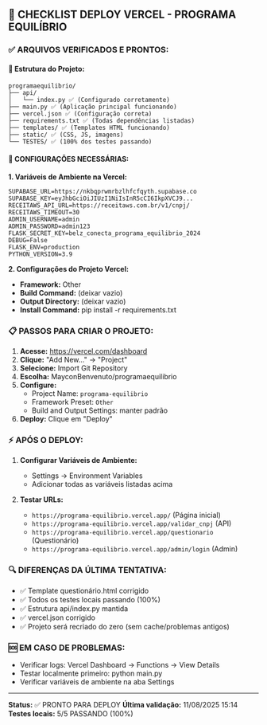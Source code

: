 ## 🚀 CHECKLIST DEPLOY VERCEL - PROGRAMA EQUILÍBRIO

### ✅ ARQUIVOS VERIFICADOS E PRONTOS:

#### 📁 **Estrutura do Projeto:**
```
programaequilibrio/
├── api/
│   └── index.py ✅ (Configurado corretamente)
├── main.py ✅ (Aplicação principal funcionando)
├── vercel.json ✅ (Configuração correta)
├── requirements.txt ✅ (Todas dependências listadas)
├── templates/ ✅ (Templates HTML funcionando)
├── static/ ✅ (CSS, JS, imagens)
└── TESTES/ ✅ (100% dos testes passando)
```

#### 🔧 **CONFIGURAÇÕES NECESSÁRIAS:**

**1. Variáveis de Ambiente na Vercel:**
```
SUPABASE_URL=https://nkbqprwmrbzlhfcfqyth.supabase.co
SUPABASE_KEY=eyJhbGciOiJIUzI1NiIsInR5cCI6IkpXVCJ9...
RECEITAWS_API_URL=https://receitaws.com.br/v1/cnpj/
RECEITAWS_TIMEOUT=30
ADMIN_USERNAME=admin
ADMIN_PASSWORD=admin123
FLASK_SECRET_KEY=belz_conecta_programa_equilibrio_2024
DEBUG=False
FLASK_ENV=production
PYTHON_VERSION=3.9
```

**2. Configurações do Projeto Vercel:**
- **Framework:** Other
- **Build Command:** (deixar vazio)
- **Output Directory:** (deixar vazio)
- **Install Command:** pip install -r requirements.txt

### 📋 **PASSOS PARA CRIAR O PROJETO:**

1. **Acesse:** https://vercel.com/dashboard
2. **Clique:** "Add New..." → "Project"
3. **Selecione:** Import Git Repository
4. **Escolha:** MayconBenvenuto/programaequilibrio
5. **Configure:** 
   - Project Name: `programa-equilibrio`
   - Framework Preset: `Other`
   - Build and Output Settings: manter padrão
6. **Deploy:** Clique em "Deploy"

### ⚡ **APÓS O DEPLOY:**

1. **Configurar Variáveis de Ambiente:**
   - Settings → Environment Variables
   - Adicionar todas as variáveis listadas acima

2. **Testar URLs:**
   - `https://programa-equilibrio.vercel.app/` (Página inicial)
   - `https://programa-equilibrio.vercel.app/validar_cnpj` (API)
   - `https://programa-equilibrio.vercel.app/questionario` (Questionário)
   - `https://programa-equilibrio.vercel.app/admin/login` (Admin)

### 🔍 **DIFERENÇAS DA ÚLTIMA TENTATIVA:**
- ✅ Template questionário.html corrigido
- ✅ Todos os testes locais passando (100%)
- ✅ Estrutura api/index.py mantida
- ✅ vercel.json corrigido
- ✅ Projeto será recriado do zero (sem cache/problemas antigos)

### 🆘 **EM CASO DE PROBLEMAS:**
- Verificar logs: Vercel Dashboard → Functions → View Details
- Testar localmente primeiro: python main.py
- Verificar variáveis de ambiente na aba Settings

---
**Status:** ✅ PRONTO PARA DEPLOY
**Última validação:** 11/08/2025 15:14
**Testes locais:** 5/5 PASSANDO (100%)
